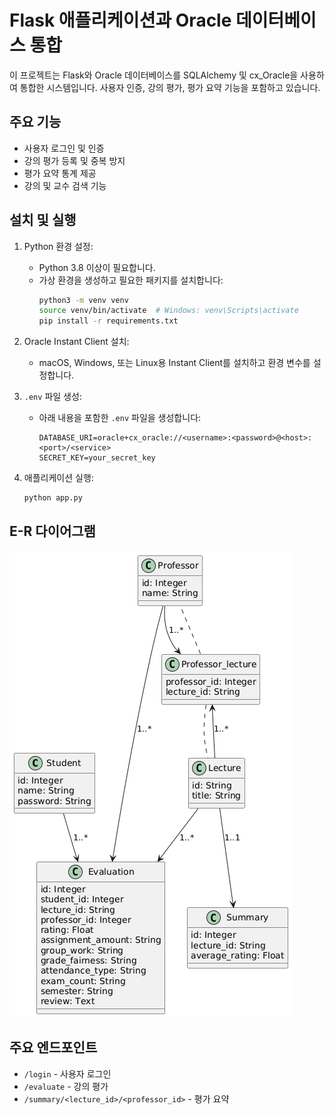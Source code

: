# Flask 애플리케이션과 Oracle 데이터베이스 통합

이 프로젝트는 Flask와 Oracle 데이터베이스를 SQLAlchemy 및 cx_Oracle을 사용하여 통합한 시스템입니다. 사용자 인증, 강의 평가, 평가 요약 기능을 포함하고 있습니다.

## 주요 기능

- 사용자 로그인 및 인증
- 강의 평가 등록 및 중복 방지
- 평가 요약 통계 제공
- 강의 및 교수 검색 기능

## 설치 및 실행

1. Python 환경 설정:
    - Python 3.8 이상이 필요합니다.
    - 가상 환경을 생성하고 필요한 패키지를 설치합니다:
      ```bash
      python3 -m venv venv
      source venv/bin/activate  # Windows: venv\Scripts\activate
      pip install -r requirements.txt
      ```

2. Oracle Instant Client 설치:
    - macOS, Windows, 또는 Linux용 Instant Client를 설치하고 환경 변수를 설정합니다.

3. `.env` 파일 생성:
    - 아래 내용을 포함한 `.env` 파일을 생성합니다:
      ```
      DATABASE_URI=oracle+cx_oracle://<username>:<password>@<host>:<port>/<service>
      SECRET_KEY=your_secret_key
      ```

4. 애플리케이션 실행:
    ```bash
    python app.py
    ```

## E-R 다이어그램

![E-R 다이어그램](image.png)

## 주요 엔드포인트

- `/login` - 사용자 로그인
- `/evaluate` - 강의 평가
- `/summary/<lecture_id>/<professor_id>` - 평가 요약